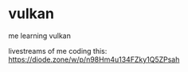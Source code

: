 # vulkan
me learning vulkan

livestreams of me coding this: https://diode.zone/w/p/n98Hm4u134FZky1Q5ZPsah
